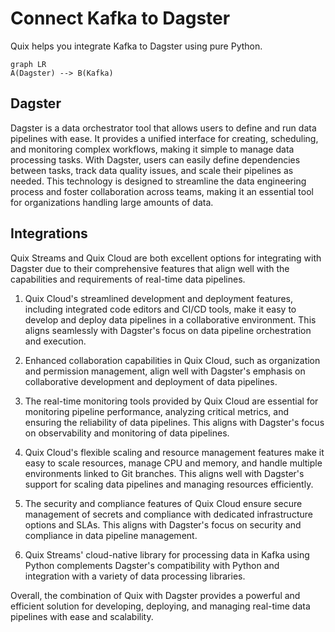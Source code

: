 # Connect Kafka to Dagster

Quix helps you integrate Kafka to Dagster using pure Python.

```mermaid
graph LR
A(Dagster) --> B(Kafka)
```

## Dagster

Dagster is a data orchestrator tool that allows users to define and run data pipelines with ease. It provides a unified interface for creating, scheduling, and monitoring complex workflows, making it simple to manage data processing tasks. With Dagster, users can easily define dependencies between tasks, track data quality issues, and scale their pipelines as needed. This technology is designed to streamline the data engineering process and foster collaboration across teams, making it an essential tool for organizations handling large amounts of data.

## Integrations

Quix Streams and Quix Cloud are both excellent options for integrating with Dagster due to their comprehensive features that align well with the capabilities and requirements of real-time data pipelines.

1. Quix Cloud's streamlined development and deployment features, including integrated code editors and CI/CD tools, make it easy to develop and deploy data pipelines in a collaborative environment. This aligns seamlessly with Dagster's focus on data pipeline orchestration and execution.

2. Enhanced collaboration capabilities in Quix Cloud, such as organization and permission management, align well with Dagster's emphasis on collaborative development and deployment of data pipelines.

3. The real-time monitoring tools provided by Quix Cloud are essential for monitoring pipeline performance, analyzing critical metrics, and ensuring the reliability of data pipelines. This aligns with Dagster's focus on observability and monitoring of data pipelines.

4. Quix Cloud's flexible scaling and resource management features make it easy to scale resources, manage CPU and memory, and handle multiple environments linked to Git branches. This aligns well with Dagster's support for scaling data pipelines and managing resources efficiently.

5. The security and compliance features of Quix Cloud ensure secure management of secrets and compliance with dedicated infrastructure options and SLAs. This aligns with Dagster's focus on security and compliance in data pipeline management.

6. Quix Streams' cloud-native library for processing data in Kafka using Python complements Dagster's compatibility with Python and integration with a variety of data processing libraries.

Overall, the combination of Quix with Dagster provides a powerful and efficient solution for developing, deploying, and managing real-time data pipelines with ease and scalability.

